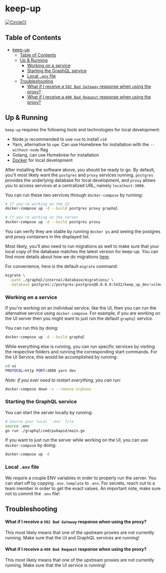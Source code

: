 # keep-up

[![CircleCI](https://circleci.com/gh/abbeyhrt/keep-up.svg?style=shield)](https://circleci.com/gh/abbeyhrt/keep-up)

<!-- To run doctoc, just do `npx doctoc README.md` in this directory! -->

<!-- START doctoc generated TOC please keep comment here to allow auto update -->

<!-- DON'T EDIT THIS SECTION, INSTEAD RE-RUN doctoc TO UPDATE -->

## Table of Contents

- [keep-up](#keep-up)
  - [Table of Contents](#table-of-contents)
  - [Up & Running](#up--running)
    - [Working on a service](#working-on-a-service)
    - [Starting the GraphQL service](#starting-the-graphql-service)
    - [Local `.env` file](#local-env-file)
  - [Troubleshooting](#troubleshooting)
    - [What if I receive a `502 Bad Gateway` response when using the proxy?](#what-if-i-receive-a-502-bad-gateway-response-when-using-the-proxy)
    - [What if I receive a `400 Bad Request` response when using the proxy?](#what-if-i-receive-a-400-bad-request-response-when-using-the-proxy)

<!-- END doctoc generated TOC please keep comment here to allow auto update -->

## Up & Running

`keep-up` requires the following tools and technologies for local development:

- Node.js recommended to use `nvm` to install `v10`
- Yarn, alternative to `npm`. Can use Homebrew for installation with the
  `--without-node` flag
- Golang, can use Homebrew for installation
- [Docker](https://docs.docker.com/docker-for-mac/install/) for local development

After installing the software above, you should be ready to go. By default,
you'll most likely want the `postgres` and `proxy` services running. `postgres`
provides the underlying database for local development, and `proxy` allows you
to access services at a centralized URL, namely `localhost:3000`.

You can run these two services through `docker-compose` by running:

```bash
# If you're working on the UI
docker-compose up -d --build postgres proxy graphql

# If you're working on the server
docker-compose up -d --build postgres proxy
```

You can verify they are stable by running `docker ps` and seeing the
postgres and proxy containers in the displayed list.

Most likely, you'll also need to run migrations as well to make sure that your
local copy of the database matches the latest version for keep-up. You can find
more details about how we do migrations [here](./docs/migrations.md).

For convenience, here is the default `migrate` command:

```bash
migrate \
  -path ./graphql/internal/database/migrations/ \
  -database postgres://postgres:postgres@0.0.0.0:5432/keep_up_dev?sslmode=disable up
```

### Working on a service

If you're working on an individual service, like the UI, then you can run the
alternative service using `docker-compose`. For example, if you are working on
the UI server then you might want to just run the default `graphql` service.

You can run this by doing:

```bash
docker-compose up -d --build graphql
```

While everything else is running, you can run specific services by visiting the
respective folders and running the corresponding start commands. For the UI
Service, this would be accomplished by running:

```bash
cd ui
PROTOCOL=http PORT=3000 yarn dev
```

_Note: if you ever need to restart everything, you can run:_

```bash
docker-compose down -v --remove-orphans
```

### Starting the GraphQL service

You can start the server locally by running:

```bash
# Source your local `.env` file
source .env
go run ./graphql/cmd/pubapid/main.go
```

If you want to just run the server while working on the UI, you can use
`docker-compose` by doing:

```bash
docker-compose up -d
```

### Local `.env` file

We require a couple ENV variables in order to properly run the server. You can
start off by copying `.env.template` to `.env`. For secrets, reach out to a team
member in order to get the exact values. An important note, make sure not to
commit the `.env` file!

## Troubleshooting

#### What if I receive a `502 Bad Gateway` response when using the proxy?

This most likely means that one of the upstream proxies are not currently running. Make sure that the UI and GraphQL services are running!

#### What if I receive a `400 Bad Request` response when using the proxy?

This most likely means that one of the upstream proxies are not currently running. Make sure that the UI service is running!
